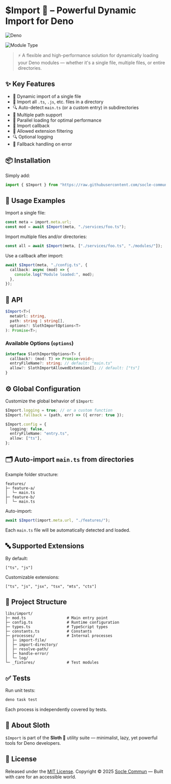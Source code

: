 # $Import 🦥 – Powerful Dynamic Import for Deno

![Deno](https://img.shields.io/badge/Deno-🦕-000?logo=deno)

![Module Type](https://img.shields.io/badge/Type-Library-informational)

> ⚡ A flexible and high-performance solution for dynamically loading your Deno modules — whether it's a single file, multiple files, or entire directories.

## ✨ Key Features

- 📄 Dynamic import of a single file
- 📁 Import all `.ts`, `.js`, etc. files in a directory
- 🔍 Auto-detect `main.ts` (or a custom entry) in subdirectories
- 🔁 Multiple path support
- 🚀 Parallel loading for optimal performance
- 🧩 Import callback
- 📜 Allowed extension filtering
- 🔍 Optional logging
- 🧯 Fallback handling on error

## 📦 Installation

Simply add:

```ts
import { $Import } from "https://raw.githubusercontent.com/socle-commun/lib-core-deno/main/libs/import/mod.ts";
```

## 🧪 Usage Examples

Import a single file:

```ts
const meta = import.meta.url;
const mod = await $Import(meta, "./services/foo.ts");
```

Import multiple files and/or directories:

```ts
const all = await $Import(meta, ["./services/foo.ts", "./modules/"]);
```

Use a callback after import:

```ts
await $Import(meta, "./config.ts", {
  callback: async (mod) => {
    console.log("Module loaded:", mod);
  },
});
```

## 🔧 API

```ts
$Import<T>(
  metaUrl: string,
  path: string | string[],
  options?: SlothImportOptions<T>
): Promise<T>;
```

### Available Options (`options`)

```ts
interface SlothImportOptions<T> {
  callback?: (mod: T) => Promise<void>;
  entryFileName?: string; // default: "main.ts"
  allow?: SlothImportAllowedExtension[]; // default: ["ts"]
}
```

## ⚙️ Global Configuration

Customize the global behavior of `$Import`:

```ts
$Import.logging = true; // or a custom function
$Import.fallback = (path, err) => ({ error: true });

$Import.config = {
  logging: false,
  entryFileName: "entry.ts",
  allow: ["ts"],
};
```

## 🗂 Auto-import `main.ts` from directories

Example folder structure:

```text
features/
├─ feature-a/
│  └─ main.ts
├─ feature-b/
│  └─ main.ts
```

Auto-import:

```ts
await $Import(import.meta.url, "./features/");
```

Each `main.ts` file will be automatically detected and loaded.

## 🔤 Supported Extensions

By default:

```text
["ts", "js"]
```

Customizable extensions:

```text
["ts", "js", "jsx", "tsx", "mts", "cts"]
```

## 🧱 Project Structure

```text
libs/import/
├─ mod.ts                  # Main entry point
├─ config.ts               # Runtime configuration
├─ types.ts                # TypeScript types
├─ constants.ts            # Constants
├─ processes/              # Internal processes
│  ├─ import-file/
│  ├─ import-directory/
│  ├─ resolve-path/
│  ├─ handle-error/
│  └─ log/
└─ _fixtures/              # Test modules
```

## ✅ Tests

Run unit tests:

```bash
deno task test
```

Each process is independently covered by tests.

## 🐢 About Sloth

`$Import` is part of the **Sloth 🦥** utility suite — minimalist, lazy, yet powerful tools for Deno developers.

## 📜 License

Released under the [MIT License](LICENSE). Copyright © 2025 [Socle Commun](https://github.com/socle-commun) — Built with care for an accessible world.
